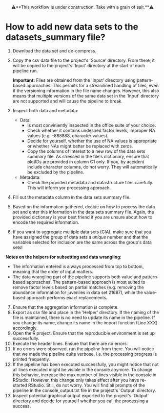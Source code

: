 <p align="center">
⚠️**This workflow is under construction. Take with a grain of salt.**⚠️
</p>

# How to add new data sets to the datasets_summary file?
1. Download the data set and de-compress.
2. Copy the csv data file to the project's 'Source' directory. From there, it will be copied to the project's 'Input' directory at the start of each pipeline run.

   **Important:** Files are obtained from the 'Input' directory using pattern-based approaches. This permits for a streamlined handling of files, even if the versioning information in the file name changes. However, this also means that multiple versions of the same data set in the 'Input' directory are not supported and will cause the pipeline to break. 
4. Inspect both data and metadata:
   - Data:
     -  Is most conviniently inspected in the office suite of your choice.
     -  Check whether it contains undesired factor levels, improper NA values (e.g. -888888, character values).
     -  Decide for yourself, whether the use of NA values is appropriate or whether NAs might better be replaced with zeros.
     -  Copy the columns of interest to a new row of the data sets summary file. As stressed in the file's dictionary, ensure that plotIDs are provided in column C1 only. If you, by accident include character columns, do not worry. They will automatically be excluded by the pipeline.
    - Metadata:
      - Check the provided metadata and datastructure files carefully. This will inform yor processing approach.
5. Fill out the metadata column in the data sets summary file.
6. Based on the information gathered, decide on how to process the data set and enter this information in the data sets summary file. Again, the provided dictionary is your best friend if you are unsure about how to encode the required information.
7. If you want to aggregate multiple data sets (GIA), make sure that you have assigned the group of data sets a *unique* number and that the variables selected for inclusion are the same across the group's data sets!

**Notes on the helpers for subsetting and data wrangling:**
- The information entered is always processed from top to bottom, meaning that the order of input matters.
- The data wrangling part of the pipeline supports both value and pattern-based approaches. The pattern-based approach is most suited to remove factor levels based on partial matches (e.g. removing the abundance information for juveniles in data set 21687), while the value-based approach performs exact replacements.

7. Ensure that the aggregation information is complete.
8. Export as csv file and place in the 'Helper' directory. If the naming of the file is maintained, there is no need to update its name in the pipeline. If you change its name, change its name in the import function (Line XXX) accordingly.
9. Open the R project. Ensure that the reproducible environment is set up successfully.
10. Execute the header lines. Ensure that there are no errors.
11. If no errors were observed, run the pipeline from there. You will notice that we made the pipeline quite verbose, i.e. the processing progress is printed frequently.
12. If the pipeline has been executed successfully, you might notice that not all lines executed might be visible in the console anymore. To change this behavior, increase the max number of lines visible in the console in RStudio. However, this change only takes effect after you have re-started RStudio. Still, do not worry. You will find all prompts of the pipeline in the console_output.txt file in the project's 'Output' directory.
13. Inspect potential graphical output exported to the project's 'Output' directory and decide for yourself whether you call the processing a success.

